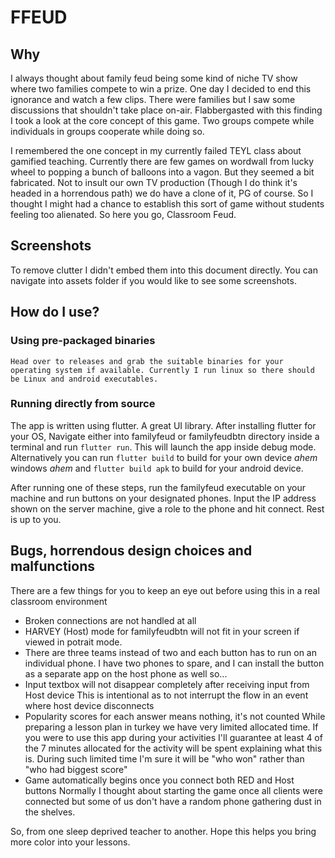 # FFEUD

## Why
I always thought about family feud being some kind of niche TV show where two families compete to win a prize.
One day I decided to end this ignorance and watch a few clips. There were families but I saw some discussions that shouldn't take place on-air.
Flabbergasted with this finding I took a look at the core concept of this game. Two groups compete while individuals in groups cooperate while doing so.

I remembered the one concept in my currently failed TEYL class about gamified teaching. Currently there are few games on wordwall from lucky wheel to popping a bunch of balloons into a vagon.
But they seemed a bit fabricated. Not to insult our own TV production (Though I do think it's headed in a horrendous path) we do have a clone of it, PG of course. So I thought I might had a chance to
establish this sort of game without students feeling too alienated. So here you go, Classroom Feud.


## Screenshots
To remove clutter I didn't embed them into this document directly. You can navigate into assets folder if you would like to see some screenshots.


## How do I use?

### Using pre-packaged binaries
    Head over to releases and grab the suitable binaries for your operating system if available. Currently I run linux so there should be Linux and android executables.
### Running directly from source
The app is written using flutter. A great UI library. After installing flutter for your OS, Navigate either into familyfeud or familyfeudbtn directory inside a terminal and run `flutter run`. This will launch the app inside debug mode. Alternatively you can run `flutter build` to build for your own device *ahem* windows *ahem* and `flutter build apk` to build for your android device.

After running one of these steps, run the familyfeud executable on your machine and run buttons on your designated phones. Input the IP address shown on the server machine, give a role to the phone and hit connect. Rest is up to you.

## Bugs, horrendous design choices and malfunctions

There are a few things for you to keep an eye out before using this in a real classroom environment
* Broken connections are not handled at all
* HARVEY (Host) mode for familyfeudbtn will not fit in your screen if viewed in potrait mode.
* There are three teams instead of two and each button has to run on an individual phone.
    I have two phones to spare, and I can install the button as a separate app on the host phone as well so... 
* Input textbox will not disappear completely after receiving input from Host device
    This is intentional as to not interrupt the flow in an event where host device disconnects
* Popularity scores for each answer means nothing, it's not counted
    While preparing a lesson plan in turkey we have very limited allocated time. If you were to use this app during your activities I'll guarantee at least 4 of the 7 minutes allocated for the activity will be spent explaining what this is. During such limited time I'm sure it will be "who won" rather than "who had biggest score"
* Game automatically begins once you connect both RED and Host buttons
    Normally I thought about starting the game once all clients were connected but some of us don't have a random phone gathering dust in the shelves.

So, from one sleep deprived teacher to another. Hope this helps you bring more color into your lessons.